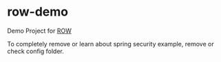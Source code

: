 # row-demo

Demo Project for [ROW](https://github.com/psychogen-labs/spring-rest-over-ws)

To completely remove or learn about spring security example, remove or check config folder.
